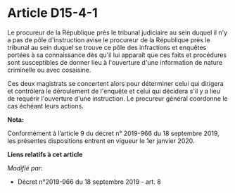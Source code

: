 # Article D15-4-1

Le procureur de la République près le   tribunal judiciaire au sein duquel il n'y a pas de pôle d'instruction avise le
procureur de la République près le tribunal au sein duquel se trouve ce pôle des infractions et enquêtes portées à sa
connaissance dès qu'il lui apparaît que ces faits et procédures sont susceptibles de donner lieu à l'ouverture d'une
information de nature criminelle ou avec cosaisine. 

Ces deux magistrats se concertent alors pour déterminer celui qui dirigera et contrôlera le déroulement de l'enquête et celui
qui décidera s'il y a lieu de requérir l'ouverture d'une instruction. Le procureur général coordonne le cas échéant leurs
actions.

**Nota:**

Conformément à l’article 9 du décret n° 2019-966 du 18 septembre 2019, les présentes dispositions entrent en vigueur le 1er
janvier 2020.

**Liens relatifs à cet article**

_Modifié par_:

  - Décret n°2019-966 du 18 septembre 2019 - art. 8
